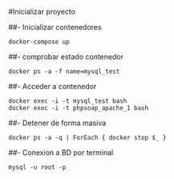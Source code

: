 
#Inicializar proyecto 

##- Inicializar contenedores

	docker-compose up 
	
##- comprobar  estado contenedor

    docker ps -a -f name=mysql_test

##- Acceder a contenedor

    docker exec -i -t mysql_test bash
	docker exec -i -t phpsoap_apache_1 bash
	

##- Detener de forma masiva

    docker ps -a -q | ForEach { docker stop $_ }
	
##- Conexion a BD por terminal

	mysql -u root -p	
	


